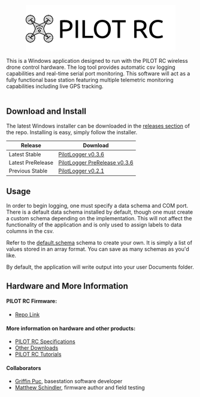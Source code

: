 <p align="center">
  <img src="images/PILOTLOGOINVERT.png">
</p>

This is a Windows application designed to run with the PILOT RC wireless drone control hardware. The log tool provides automatic csv logging capabilities and real-time serial port monitoring. This software will act as a fully functional base station featuring multiple telemetric monitoring capabilities including live GPS tracking.
<br />
<br />
<!-- ![Logger Demo](images/monitor.gif) -->

## Download and Install

The latest Windows installer can be downloaded in the [releases section](https://github.com/griffinpuc/pilotlogger/releases) of the repo.
Installing is easy, simply follow the installer.

| Release      | Download |
| ----------- | ----------- |
| Latest Stable | [PilotLogger v0.3.6](https://github.com/griffinpuc/pilotlogger/releases/download/0.3.6/pilotlogger-v0.3.6.exe)       |
| Latest PreRelease   | [PilotLogger PreRelease v0.3.6](https://github.com/griffinpuc/pilotlogger/releases/download/0.3.6/pilotlogger-v0.3.6.exe)        |
| Previous Stable   | [PilotLogger v0.2.1](https://github.com/griffinpuc/pilotlogger/releases/download/0.2.1/pilotlogger-v0.2.1.exe)        |

## Usage

In order to begin logging, one must specify a data schema and COM port. There is a default data schema installed by default, though one must create a custom schema depending on the implementation. This will not affect the functionality of the application and is only used to assign labels to data columns in the csv.

Refer to the [default.schema](https://github.com/griffinpuc/pilotlogger/blob/master/PILOTLOGGER/bin/Debug/schemas/default.schema) schema to create your own. It is simply a list of values stored in an array format. You can save as many schemas as you'd like.

By default, the application will write output into your user Documents folder.

## Hardware and More Information

#### PILOT RC Firmware:
* [Repo Link](https://github.com/mschindler301/TX250)

#### More information on hardware and other products:
* [PILOT RC Specifications](https://www.schindlerelectronics.com/specs)
* [Other Downloads](https://www.schindlerelectronics.com/downloads)
* [PILOT RC Tutorials](https://www.schindlerelectronics.com/getting-started)

#### Collaborators

* [Griffin Puc](https://github.com/griffinpuc), basestation software developer
* [Matthew Schindler](https://github.com/mschindler301), firmware author and field testing
